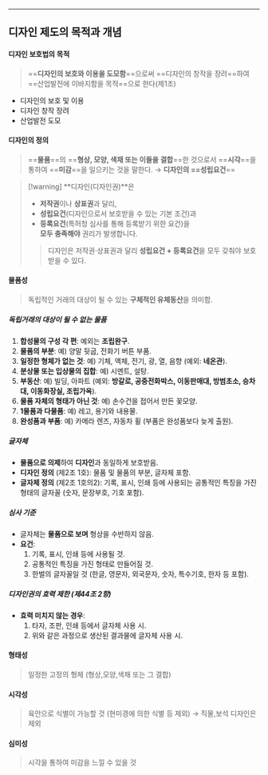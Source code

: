 
---
## 디자인 제도의 목적과 개념
#### 디자인 보호법의 목적
> ==**디자인의 보호와 이용을 도모함**==으로써 ==디자인의 창작을 장려==하여 ==산업발전에 이바지함을 목적==으로 한다(제1조)

- 디자인의 보호 및 이용 
- 디자인 창작 장려 
- 산업발전 도모

#### 디자인의 정의
> ==**물품**==의 ==**형상, 모양, 색채 또는 이들을 결합**==한 것으로서 ==**시각**==을 통하여 ==**미감**==을 일으키는 것을 말한다. → **디자인의 ==성립요건**==

>[!warning] **디자인(디자인권)**은  
>- **저작권**이나 **상표권**과 달리,  
>- **성립요건**(디자인으로서 보호받을 수 있는 기본 조건)과  
>- **등록요건**(특허청 심사를 통해 등록받기 위한 요건)을  
>**모두 충족해야** 권리가 발생합니다.
>
>> 디자인은 저작권·상표권과 달리 **성립요건 + 등록요건**을 모두 갖춰야 보호받을 수 있다.

#### 물품성
> 독립적인 거래의 대상이 될 수 있는 **구체적인 유체동산**을 의미함.
##### 독립거래의 대상이 될 수 없는 물품
1. **합성물의 구성 각 편**: 예외는 **조립완구**.
2. **물품의 부분**: 예) 양말 뒷굽, 전화기 버튼 부품.
3. **일정한 형체가 없는 것**: 예) 기체, 액체, 전기, 광, 열, 음향 (예외: **네온관**).
4. **분상물 또는 입상물의 집합**: 예) 시멘트, 설탕.
5. **부동산**: 예) 빌딩, 아파트 (예외: **방갈로, 공중전화박스, 이동판매대, 방범초소, 승차대, 이동화장실, 조립가옥**).
6. **물품 자체의 형태가 아닌 것**: 예) 손수건을 접어서 만든 꽃모양.
7. **1물품과 다물품**: 예) 레고, 용기와 내용물.
8. **완성품과 부품**: 예) 카메라 렌즈, 자동차 휠 (부품은 완성품보다 늦게 출원).

##### 글자체
- **물품으로 의제**하여 **디자인**과 동일하게 보호받음.
- **디자인 정의** (제2조 1호): 물품 및 물품의 부분, 글자체 포함.
- **글자체 정의** (제2조 1호의2): 기록, 표시, 인쇄 등에 사용되는 공통적인 특징을 가진 형태의 글자꼴 (숫자, 문장부호, 기호 포함).

##### 심사 기준
- 글자체는 **물품으로 보며** 형상을 수반하지 않음.
- **요건**:
  1. 기록, 표시, 인쇄 등에 사용될 것.
  2. 공통적인 특징을 가진 형태로 만들어질 것.
  3. 한벌의 글자꼴일 것 (한글, 영문자, 외국문자, 숫자, 특수기호, 한자 등 포함).

##### 디자인권의 효력 제한 (제44조 2항)
- **효력 미치지 않는 경우**:
  1. 타자, 조판, 인쇄 등에서 글자체 사용 시.
  2. 위와 같은 과정으로 생산된 결과물에 글자체 사용 시.

#### 형태성
>일정한 고정의 형체 (형상,모양,색채 또는 그 결합)

#### 시각성
> 육안으로 식별이 가능할 것 (현미경에 의한 식별 등 제외) → 직물,보석 디자인은 제외

#### 심미성
> 시각을 통하여 미감을 느낄 수 있을 것